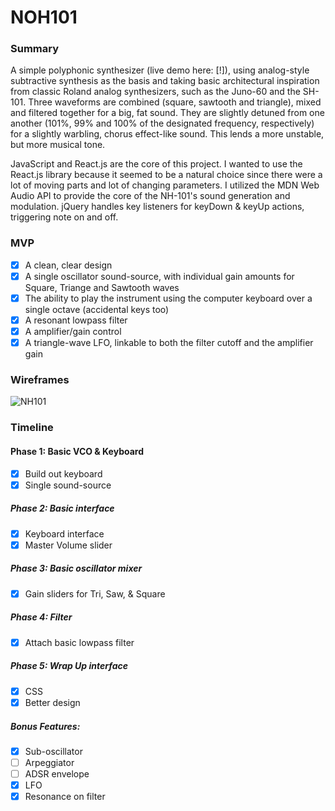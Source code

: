 # NOH101

### Summary

A simple polyphonic synthesizer (live demo here: [!]), using analog-style subtractive synthesis as the
basis and taking basic architectural inspiration from classic Roland analog
synthesizers, such as the Juno-60 and the SH-101. Three waveforms are combined
(square, sawtooth and triangle), mixed and filtered together for a big, fat sound.
They are slightly detuned from one another (101%, 99% and 100% of the designated frequency, respectively)
for a slightly warbling, chorus effect-like sound. This lends a more unstable, but
more musical tone.

JavaScript and React.js are the core of this project. I wanted to use the React.js library
because it seemed to be a natural choice since there were a lot of moving parts and lot of
changing parameters. I utilized the MDN Web Audio API to provide the core of the NH-101's sound generation and
modulation. jQuery handles key listeners for keyDown & keyUp actions, triggering note on and off.

### MVP

- [x] A clean, clear design
- [x] A single oscillator sound-source, with individual gain amounts for Square, Triange and Sawtooth waves
- [x] The ability to play the instrument using the computer keyboard over a single octave (accidental keys too)
- [x] A resonant lowpass filter
- [x] A amplifier/gain control
- [x] A triangle-wave LFO, linkable to both the filter cutoff and the amplifier gain

### Wireframes

![NH101](./docs/images/main.jpg)

### Timeline

#### Phase 1: Basic VCO & Keyboard

- [x] Build out keyboard
- [x] Single sound-source

##### Phase 2: Basic interface

- [x] Keyboard interface
- [x] Master Volume slider

##### Phase 3: Basic oscillator mixer

- [x] Gain sliders for Tri, Saw, & Square

##### Phase 4: Filter

- [x] Attach basic lowpass filter

##### Phase 5: Wrap Up interface

- [x] CSS
- [x] Better design

##### Bonus Features:

- [x] Sub-oscillator
- [ ] Arpeggiator
- [ ] ADSR envelope
- [x] LFO
- [x] Resonance on filter
